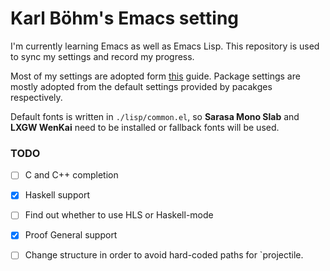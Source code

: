 # Karl Böhm's Emacs setting

I'm currently learning Emacs as well as Emacs Lisp. This repository is used to sync my settings and record my progress.

Most of my settings are adopted form [this](https://zhuanlan.zhihu.com/p/441612281) guide. Package settings are mostly adopted from the default settings provided by pacakges respectively. 

Default fonts is written in `./lisp/common.el`, so **Sarasa Mono Slab** and **LXGW WenKai** need to be installed or fallback fonts will be used. 

### TODO

- [ ] C and C++ completion

- [x] Haskell support

- [ ] Find out whether to use HLS or Haskell-mode

- [x] Proof General support

- [ ] Change structure in order to avoid hard-coded paths for `projectile.
